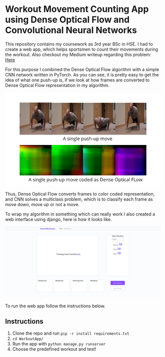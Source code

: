 # Workout Movement Counting App using Dense Optical Flow and Convolutional Neural Networks


This repository contains my coursework as 3rd year BSc in HSE. I had to create a web app, which helps sportsmen to count their movements during the workout.
Also checkout my Medium writeup regarding this problem: 
[Here](https://medium.com/@artkulakov/how-i-created-the-workout-movement-counting-app-using-deep-learning-and-optical-flow-89f9d2e087ac?source=friends_link&sk=e14ec243ea1ff3bb42c3c4d05067e85c)

For this purpose I combined the Dense Optical Flow algorithm with a simple CNN network written in PyTorch. As you can see, it is pretty easy to get the idea of what one push-up is, if we look at how frames are converted to Dense Optical Flow representation in my algorithm.

![](images/push_up.jpg)

Thus, Dense Optical Flow converts frames to color coded representation, and CNN solves a multiclass problem, which is to classify each frame as move down, move up or not a move.

To wrap my algorithm in something which can really work I also created a web interface using django, here is how it looks like.

![](images/interface.jpg)

To run the web app follow the instructions below.



## Instructions
1. Clone the repo and run `pip -r install requirements.txt`
2. `cd WorkoutApp/`
3. Run the app with `python manage.py runserver`
4. Choose the predefined workout and test!
